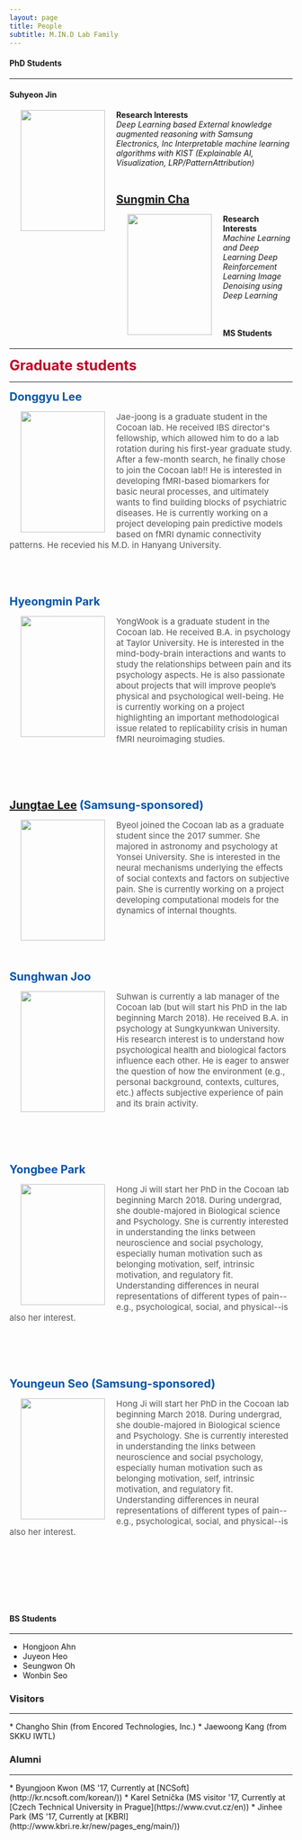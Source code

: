 ```yaml
---
layout: page
title: People
subtitle: M.IN.D Lab Family
---
```


#### PhD Students
<hr>

<p id="Wani"></p>

#### Suhyeon Jin

<img src="https://raw.githubusercontent.com/mindlab-skku/mindlab-skku.github.io/master/img/Suhyeon_Jin.jpeg" width="150" height="215" align="left" hspace="20" />

**Research Interests**  
_Deep Learning based External knowledge augmented reasoning with Samsung Electronics, Inc_
_Interpretable machine learning algorithms with KIST (Explainable AI, Visualization, LRP/PatternAttribution)_

<br>

<p id="Catherine"></p>

<b><span style="font-size: 20px !important; color: #0055A9;">[Sungmin Cha](https://csm9493.github.io/about/)   </span></b>

<img src="https://raw.githubusercontent.com/mindlab-skku/mindlab-skku.github.io/master/img/Sungmin_Cha.jpeg" width="150" height="215" align="left" hspace="20" />

**Research Interests**  
_Machine Learning and Deep Learning_
_Deep Reinforcement Learning_
_Image Denoising using Deep Learning_

<br>

<p id="YongWook"></p>


#### MS Students
<hr>

<b><span style="font-size: 25px !important; color: #BD0026;">Graduate students</span></b>
<hr>

<p id="Dongkyu_Lee"></p>

<b><span style="font-size: 20px !important; color: #0055A9;">Donggyu Lee</span></b>

<img src="https://raw.githubusercontent.com/mindlab-skku/mindlab-skku.github.io/master/img/Dongkyu_Lee.jpeg" width="150" height="215" align="left" hspace="20" />

<span style="font-size: 15px !important; color: #555;">Jae-joong is a graduate student in the Cocoan lab. He received IBS director's fellowship, which allowed him to do a lab rotation during his first-year graduate study. After a few-month search, he finally chose to join the Cocoan lab!! He is interested in developing fMRI-based biomarkers for basic neural processes, and ultimately wants to find building blocks of psychiatric diseases. He is currently working on a project developing pain predictive models based on fMRI dynamic connectivity patterns. He recevied his M.D. in Hanyang University.</span>

<br><br><br>

<p id="Hyeongmin"></p>

<b><span style="font-size: 20px !important; color: #0055A9;">Hyeongmin Park</span></b>

<img src="https://raw.githubusercontent.com/mindlab-skku/mindlab-skku.github.io/master/img/Dongkyu_Lee.jpeg" width="150" height="215" align="left" hspace="20" />

<span style="font-size: 15px !important; color: #555;">YongWook is a graduate student in the Cocoan lab. He received B.A. in psychology at Taylor University.  He is interested in the mind-body-brain interactions and wants to study the relationships between pain and its psychology aspects. He is also passionate about projects that will improve people’s physical and psychological well-being. He is currently working on a project highlighting an important methodological issue related to replicability crisis in human fMRI neuroimaging studies. </span>

<br><br><br><br>

<p id="Jungtae"></p>

<b><span style="font-size: 20px !important; color: #0055A9;">[Jungtae Lee](https://jungtae9lee.github.io/about/) (Samsung-sponsored)</span></b>

<img src="https://raw.githubusercontent.com/mindlab-skku/mindlab-skku.github.io/master/img/Dongkyu_Lee.jpeg" width="150" height="215" align="left" hspace="20" />

<span style="font-size: 15px !important; color: #555;">Byeol joined the Cocoan lab as a graduate student since the 2017 summer. She majored in astronomy and psychology at Yonsei University. She is interested in the neural mechanisms underlying the effects of social contexts and factors on subjective pain. She is currently working on a project developing computational models for the dynamics of internal thoughts. </span>

<br><br><br><br>

<p id="Sunghwan"></p>

<b><span style="font-size: 20px !important; color: #0055A9;">Sunghwan Joo</span></b>

<img src="https://raw.githubusercontent.com/mindlab-skku/mindlab-skku.github.io/master/img/Dongkyu_Lee.jpeg" width="150" height="215" align="left" hspace="20" />

<span style="font-size: 15px !important; color: #555;">Suhwan is currently a lab manager of the Cocoan lab (but will start his PhD in the lab beginning March 2018). He received B.A. in psychology at Sungkyunkwan University. His research interest is to understand how psychological health and biological factors influence each other. He is eager to answer the question of how the environment (e.g., personal background, contexts, cultures, etc.) affects subjective experience of pain and its brain activity.</span>

<br><br><br><br>

<p id="Yongbee"></p>

<b><span style="font-size: 20px !important; color: #0055A9;">Yongbee Park</span></b>

<img src="https://raw.githubusercontent.com/mindlab-skku/mindlab-skku.github.io/master/img/Dongkyu_Lee.jpeg" width="150" height="215" align="left" hspace="20" />

<span style="font-size: 15px !important; color: #555;">Hong Ji will start her PhD in the Cocoan lab beginning March 2018. During undergrad, she double-majored in Biological science and Psychology. She is currently interested in understanding the links between neuroscience and social psychology, especially human motivation such as belonging motivation, self, intrinsic motivation, and regulatory fit. Understanding differences in neural representations of different types of pain--e.g., psychological, social, and physical--is also her interest.</span>

<br><br><br><br>

<p id="Youngeun"></p>

<b><span style="font-size: 20px !important; color: #0055A9;">Youngeun Seo (Samsung-sponsored)</span></b>

<img src="https://raw.githubusercontent.com/mindlab-skku/mindlab-skku.github.io/master/img/Dongkyu_Lee.jpeg" width="150" height="215" align="left" hspace="20" />

<span style="font-size: 15px !important; color: #555;">Hong Ji will start her PhD in the Cocoan lab beginning March 2018. During undergrad, she double-majored in Biological science and Psychology. She is currently interested in understanding the links between neuroscience and social psychology, especially human motivation such as belonging motivation, self, intrinsic motivation, and regulatory fit. Understanding differences in neural representations of different types of pain--e.g., psychological, social, and physical--is also her interest.</span>

<br><br><br><br><br><br>


#### BS Students
<hr>

* Hongjoon Ahn
* Juyeon Heo
* Seungwon Oh
* Wonbin Seo   


### Visitors
<hr>
* Changho Shin (from Encored Technologies, Inc.)
* Jaewoong Kang (from SKKU IWTL)


### Alumni
<hr>
* Byungjoon Kwon (MS '17, Currently at [NCSoft](http://kr.ncsoft.com/korean/))
* Karel Setnička (MS visitor '17, Currently at [Czech Technical University in Prague](https://www.cvut.cz/en))
* Jinhee Park (MS '17, Currently at [KBRI](http://www.kbri.re.kr/new/pages_eng/main/))

